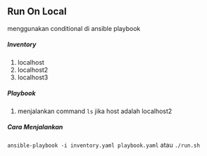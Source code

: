 ## Run On Local

menggunakan conditional di ansible playbook

##### Inventory
1) localhost
2) localhost2
3) localhost3

##### Playbook
1) menjalankan command `ls` jika host adalah localhost2

##### Cara Menjalankan
`ansible-playbook -i inventory.yaml playbook.yaml` atau `./run.sh`